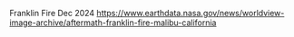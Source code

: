 Franklin Fire Dec 2024
https://www.earthdata.nasa.gov/news/worldview-image-archive/aftermath-franklin-fire-malibu-california
